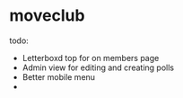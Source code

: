 # moveclub

todo:
- Letterboxd top for on members page
- Admin view for editing and creating polls
- Better mobile menu
- 